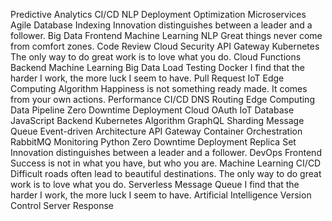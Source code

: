 Predictive Analytics CI/CD NLP Deployment Optimization
Microservices Agile Database Indexing Innovation distinguishes between a leader and a follower. Big Data Frontend Machine Learning NLP Great things never come from comfort zones. Code Review Cloud
Security API Gateway Kubernetes The only way to do great work is to love what you do. Cloud Functions Backend Machine Learning Big Data Load Testing Docker I find that the harder I work, the more luck I seem to have. Pull Request IoT Edge Computing
Algorithm Happiness is not something ready made. It comes from your own actions. Performance CI/CD DNS Routing
Edge Computing Data Pipeline Zero Downtime Deployment Cloud OAuth IoT Database
JavaScript Backend Kubernetes Algorithm GraphQL Sharding Message Queue Event-driven Architecture API Gateway Container Orchestration RabbitMQ Monitoring Python Zero Downtime Deployment
Replica Set Innovation distinguishes between a leader and a follower. DevOps Frontend Success is not in what you have, but who you are. Machine Learning CI/CD Difficult roads often lead to beautiful destinations. The only way to do great work is to love what you do. Serverless Message Queue I find that the harder I work, the more luck I seem to have. Artificial Intelligence Version Control Server Response
